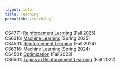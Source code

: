 ```yaml
---
layout: info
title: Teaching 
permalink: /teaching/
---
```


CS4771: [Reinforcement Learning](/teaching/cs4771_fall_25/index) (Fall 2025)  
CS6316: [Machine Learning](/teaching/cs6316_spring_25/index) (Spring 2025)  
CS4501: [Reinforcement Learning](/teaching/cs4501_fall_24/index) (Fall 2024)  
CS6316: [Machine Learning](/teaching/cs6316_spring_24/index) (Spring 2024)  
CS4501: [Optimization](/teaching/cs4501_fall_23/index) (Fall 2023)  
CS6501: [Topics in Reinforcement Learning](/teaching/cs6501_fall_22/index) (Fall 2022)
